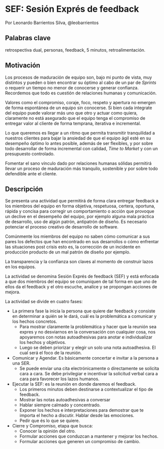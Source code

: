 # SEF: Sesión Exprés de feedback

Por Leonardo Barrientos Silva, @leobarrientos

## Palabras clave

retrospectiva dual, personas, feedback, 5 minutos, retroalimentación.

## Motivación

Los procesos de maduración de equipo son, bajo mi punto de vista, muy distintos y pueden o bien encontrar su óptimo al cabo de un par de _Sprints_ o requerir un tiempo no menor de conocerse y generar confianza. Recordemos que todo es cuestión de relaciones humanas y comunicación.

Valores como el compromiso, coraje,  foco, respeto y apertura no emergen de forma espontánea de un equipo sin conocerse. Si bien cada integrate del equipo puede valorar más uno que otro y actuar como quiera, claramente no está asegurado que el equipo tenga el compromiso de entregar valor al cliente de forma temprana, iterativa e incremental.

Lo que queremos es llegar a un ritmo que permita transmitir tranquilidad a nuestros clientes para bajar la ansiedad de que el equipo ágil esté en su desempeño óptimo lo antes posible, además de ser flexibles, y por sobre todo desarrollar de forma incremental con calidad, _Time to Market_ y con un presupuesto controlado.

Fomentar el sano vínculo dado por relaciones humanas sólidas permitirá llevar un proceso de maduración más tranquilo, sostenible y por sobre todo defendible ante el cliente.

## Descripción

Se presenta una actividad que permitirá de forma clara entregar feedback a los miembros del equipo en forma objetiva, respetuosa, certera, oportuna, rápida y concisa para corregir un comportamiento o acción que provoque un declive en el desempeño del equipo, por ejemplo alguna mala práctica de desarrollo, uso de algún patrón, antipatrón de diseño. Es necesario potenciar el proceso creativo de desarrollo de software.

Comúnmente los miembros del equipo no saben cómo comunicar a sus pares los defectos que han encontrado en sus desarrollos o cómo enfrentar las situaciones post crisis esto es, la corrección de un incidente en producción producto de un mal patrón de diseño por ejemplo.

La transparencia y la confianza son claves al momento de construir lazos en los equipos.

La actividad se denomina Sesión Exprés de feedback (SEF) y está enfocada a que dos miembros del equipo se comuniquen de tal forma en que uno de ellos da el feedback y el otro escuche, analice y se propongan acciones de mejora.

La actividad se divide en cuatro fases:

*   La primera fase la inicia la persona que quiere dar feedback y consiste en determinar a quién se le dará, cuál es la problemática a comunicar y los hechos concretos.
    *   Para mostrar claramente la problemática y hacer que la reunión sea expres y no desviarnos en la conversación con cualquier cosa, nos apoyaremos con notas autoadhesivas para anotar e individualizar los hechos y objetivos.
    *   Luego se deben priorizar y elegir un solo una nota autoadhesiva. El cual será el foco de la reunión.
*   Comunicar y Agendar. Es básicamente concertar e invitar a la persona a una SER.
    *   Se puede enviar una cita electrónicamente o directamente se solicita cara a cara. Se debe privilegiar e incentivar la solicitud verbal cara a cara para favorecer los lazos humanos.
*   Ejecutar la SEF: es la reunión en donde daremos el feedback.
    *   Los primeros minutos deben destinarse a contextualizar el tipo de feedback.
    *   Mostrar las notas autoadhesivas a conversar
    *   Hablar siempre calmado y concentrado.
    *   Exponer los hechos e interpretaciones para demostrar que te importa el hecho a discutir. Hablar desde las emociones.
    *   Pedir que és lo que se quiere.
*   Cierre y Compromiso, etapa que busca:
    *   Conocer la opinión del otro.
    *   Formular acciones que conduzcan a mantener y mejorar los hechos.
    *   Formular acciones que generen un compromiso de cambio.